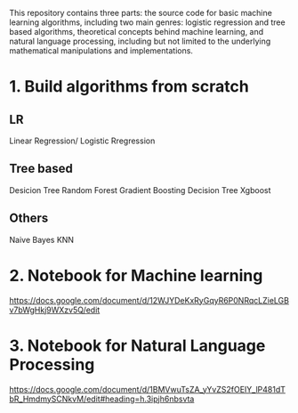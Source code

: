 

This repository contains three parts: the source code for basic machine learning algorithms, including two main genres: logistic regression and tree based algorithms, theoretical concepts behind machine learning, and natural language processing, including but not limited to the underlying mathematical manipulations and implementations.

# 1. Build algorithms from scratch
## LR
Linear Regression/
Logistic Rregression

## Tree based
Desicion Tree
Random Forest
Gradient Boosting Decision Tree
Xgboost

## Others
Naive Bayes
KNN


# 2. Notebook for Machine learning
https://docs.google.com/document/d/12WJYDeKxRyGqyR6P0NRqcLZieLGBv7bWgHkj9WXzv5Q/edit

# 3. Notebook for Natural Language Processing
https://docs.google.com/document/d/1BMVwuTsZA_yYvZS2fOEIY_lP481dTbR_HmdmySCNkvM/edit#heading=h.3ipjh6nbsvta


